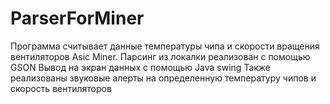 # ParserForMiner

Программа считывает данные температуры чипа и скорости вращения вентиляторов Asic Miner. Парсинг из локалки реализован с помощью GSON Вывод на экран данных с помощью Java swing Также реализованы звуковые алерты на определенную температуру чипов и скорость вентиляторов
